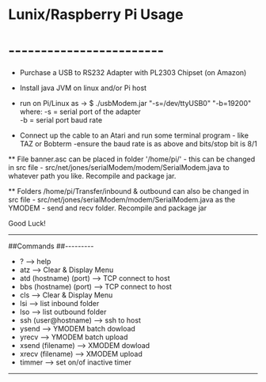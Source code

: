 
# Lunix/Raspberry Pi Usage
# ------------------------



 * Purchase a USB to RS232 Adapter with PL2303 Chipset (on Amazon)
 
 * Install java JVM on linux and/or Pi host 
 
 * run on Pi/Linux as ->    $ ./usbModem.jar "-s=/dev/ttyUSB0" "-b=19200"
    where:
         -s   =  serial port of the adapter  
         -b   =  serial port baud rate
 
 * Connect up the cable to an Atari and run some terminal 
    program - like TAZ or Bobterm
    -ensure the baud rate is as above and bits/stop bit is 8/1
 
 ** File banner.asc can be placed in folder '/home/pi/' - this can 
    be changed in src file -
    src/net/jones/serialModem/modem/SerialModem.java
    to whatever path you like.  Recompile and package jar.
    
 ** Folders /home/pi/Transfer/inbound & outbound can also be changed
    in src file -
    src/net/jones/serialModem/modem/SerialModem.java
    as the YMODEM - send and recv folder.  Recompile and package jar


 Good Luck!

------------------------------------------------------------

 ##Commands
 ##---------

   *    ? -->  help
   *   atz -->  Clear & Display Menu
   *    atd (hostname) (port) --> TCP connect to host    
   *    bbs (hostname) (port) --> TCP connect to host   
   *    cls -->  Clear & Display Menu       
   *    lsi --> list inbound folder
   *    lso --> list outbound folder
   *    ssh (user@hostname) -->  ssh to host 
   *    ysend --> YMODEM batch dowload
   *    yrecv --> YMODEM batch upload 
   *    xsend (filename) --> XMODEM dowload
   *    xrecv (filename) --> XMODEM upload 
   *    timmer --> set on/of inactive timer

-------------------------------------------------------------


